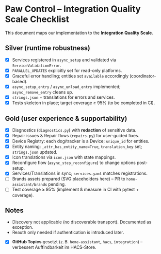 # Paw Control – Integration Quality Scale Checklist

This document maps our implementation to the **Integration Quality Scale**.

## Silver (runtime robustness)
- [x] Services registered in `async_setup` and validated via `ServiceValidationError`.
- [x] `PARALLEL_UPDATES` explicitly set for read-only platforms.
- [x] Graceful error handling; entities set `available` accordingly (coordinator-based).
- [x] `async_setup_entry` / `async_unload_entry` implemented; `async_remove_entry` cleans up.
- [x] `strings.json` + translations for errors and services.
- [x] Tests skeleton in place; target coverage ≥ 95% (to be completed in CI).

## Gold (user experience & supportability)
- [x] Diagnostics (`diagnostics.py`) with **redaction** of sensitive data.
- [x] Repair issues & Repair flows (`repairs.py`) for user-guided fixes.
- [x] Device Registry: each dog/tracker is a Device; `unique_id` for entities.
- [x] Entity naming: `_attr_has_entity_name=True`, `translation_key` set; `strings.json` updated.
- [x] Icon translations via `icon.json` with state mappings.
- [x] Reconfigure flow (`async_step_reconfigure`) to change options post-setup.
- [x] Services/Translations in sync; `services.yaml` matches registrations.
- [ ] Brands assets prepared (SVG placeholders here) – PR to `home-assistant/brands` pending.
- [ ] Test coverage ≥ 95% (implement & measure in CI with pytest + coverage).

## Notes
- Discovery not applicable (no discoverable transport). Documented as exception.
- Reauth only needed if authentication is introduced later.


- [x] **GitHub Topics** gesetzt (z. B. `home-assistant`, `hacs`, `integration`) – verbessert Auffindbarkeit im HACS-Store.
